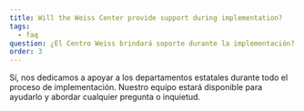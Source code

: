 ```yaml
---
title: Will the Weiss Center provide support during implementation?
tags:
  - faq
question: ¿El Centro Weiss brindará soporte durante la implementación?
order: 3
---
```

Sí, nos dedicamos a apoyar a los departamentos estatales durante todo el proceso de implementación. Nuestro equipo estará disponible para ayudarlo y abordar cualquier pregunta o inquietud.